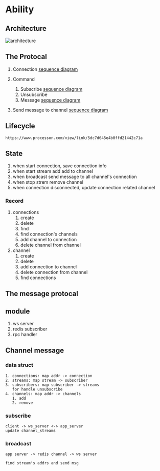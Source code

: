 # Ability
## Architecture
   ![architecture](https://www.processon.com/view/link/5dc79055e4b0bd68d80ed96a)

## The Protocal
   1. Connection
      [sequence diagram](https://www.websequencediagrams.com/?lz=dGl0bGUgQ2xpZW50IENvbm5lY3QgV3NTZXJ2ZXIKCgATBi0tPgALCDogUmVxdWVzdCB3ZWJzb2NrZXQgdXJsCgArCC0tPkFwcAAkCGF1dGggYnkgaGVhZGVycwoAEgkARQ1hcHByb3ZlIG9yIGFib3J0AEEMAIEUBjogdXBncmFkAB8FcmVqZWN0Cg&s=default)

   2. Command
      1. Subscribe
         [sequence diagram](https://www.websequencediagrams.com/?lz=dGl0bGUgQ2xpZW50IFN1YnNjcmliZSBDaGFubmVsCgoAFAYtLT5Xc1NlcnZlcjogY29tbWFuZD1zACYILGlkZW50aWZpZXI9dGhlLQAFCgoALggtLT5BcHAAOghzZW5kIAA2CQpub3RlIHJpZ2h0IG9mIAAdC2NyZWF0ZSBjAIEHBiBvYmplY3QKAEAJAIEJDXJlcHkgd2l0aCB0cmFuc21pc3Npb25zAHYMAIFgBgAmBWwAJgYAHRA&s=default)
      2. Unsubscribe
      3. Message
         [sequence diagram](https://www.websequencediagrams.com/?lz=dGl0bGUgQ2xpZW50IENhbGwgQXBwU2VydmVyIENoYW5uZWwncyBNZXRob2QgdG8gU3RhcnQgU3RyZWFtCgoAMgYtLT5XcwAuBjogY29tbWFuZD1tZXNzYWdlLGlkZW50aWZpZXI9dGhlLWMATgYsIGFjdGlvbj1mb2xsb3cKADgILS0-AHcJOiBzZW5kIHRoZSAASAVhZ2UKbm90ZSByaWdodCBvZgCBIQoKAIE1BXRoZSAAWQcncyAAVAYgbQCBNgUsCkluAEUFAAgOIHdlIGNhbiBjYWxsIGBzAIFRBV9mcm9tYCB0byBzAIFnBQAQBgplbmQgbm90ZQoAghcJAIFqDXJlcHkgd2l0aCB0cmFuc21pc3Npb25zIGFuZAA7B3MAgS4PAIIpCnNhdmUAYAcAcgV1YnNjcmlidG9yIHJlbGF0aW9uc2hpcACCGQwAgysGAHIFbAByBgBqDwoK&s=default)
   3. Send message to channel
      [sequence diagram](https://www.websequencediagrams.com/?lz=dGl0bGUgQ2xpZW50IGNhbGwgQXBwU2VydmVyIENoYW5uZWwncyBtZXRob2QgdG8gc3RhcnQgc3RyZWFtCgoAMgYtLT5XcwAuBjogY29tbWFuZD1tZXNzYWdlLGlkZW50aWZpZXI9dGhlLWMATgYsIGFjdGlvbj1mb2xsb3cKADgILS0-AHcJOiBzZW5kIHRoZSAASAVhZ2UKbm90ZSByaWdodCBvZgCBIQoKQ2FsbAAlBQBZBydzIABUBgCBNAcsCkluAEUFAAgOIHdlIGNhbgCBcwZgAIFQBl9mcm9tYACBWxFlbmQgbm90ZQoAghcJAIFqDXJlcHkgd2l0aCB0cmFuc21pc3Npb25zIGFuZACCJwdzAIEuDwCCKQpzYXZlAIJMBwCCXgV1YnNjcmlidG9yIHJlbGF0aW9uc2hpcACCGQwAgysGAHIFbAByBgBqDwo&s=default)

## Lifecycle
    https://www.processon.com/view/link/5dc7d645e4b0ffd21442c71a

## State
1. when start connection, save connection info
2. when start stream add add to channel
3. when broadcast send message to all channel's connection
4. when stop strem remove channel
5. when connection disconnected, update connection related channel

### Record
1. connections
   1. create
   2. delete
   3. find
   4. find connection's channels
   5. add channel to connection
   6. delete channel from channel
2. channel
   1. create
   2. delete
   3. add connection to channel
   4. delete connection from channel
   3. find connections

## The message protocal

## module
1. ws server
2. redis subscriber
3. rpc handler

## Channel message
### data struct
    1. connections: map addr -> connection
    2. streams: map stream -> subscriber
    3. subscribers: map subscriber -> streams
       for handle unsubscribe
    4. channels: map addr -> channels
       1. add
       2. remove


### subscribe
    client -> ws_server <-> app_server
    update channel_streams

### broadcast
    app server -> redis channel -> ws server

    find stream's addrs and send msg
